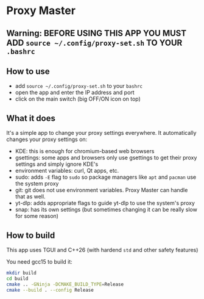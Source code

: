 # Proxy Master

## Warning: BEFORE USING THIS APP YOU MUST ADD `source ~/.config/proxy-set.sh` TO YOUR `.bashrc`


## How to use

- add `source ~/.config/proxy-set.sh` to your `bashrc`
- open the app and enter the IP address and port
- click on the main switch (big OFF/ON icon on top)

## What it does

It's a simple app to change your proxy settings everywhere. It automatically changes your proxy settings on:

- KDE: this is enough for chromium-based web browsers
- gsettings: some apps and browsers only use gsettings to get their proxy settings and simply ignore KDE's
- environment variables: curl, Qt apps, etc.
- sudo: adds `-E` flag to `sudo` so package managers like `apt` and `pacman` use the system proxy
- git: git does not use environment variables. Proxy Master can handle that as well.
- yt-dlp: adds appropriate flags to guide yt-dlp to use the system's proxy
- snap: has its own settings (but sometimes changing it can be really slow for some reason)

## How to build 

This app uses TGUI and C++26 (with hardend `std` and other safety features)

You need gcc15 to build it:

```bash
mkdir build
cd build 
cmake .. -GNinja -DCMAKE_BUILD_TYPE=Release
cmake --build . --config Release
```

